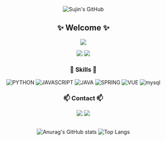 <div align=center>
  
![Sujin's GitHub](https://capsule-render.vercel.app/api?type=waving&color=CEE3F6&height=200&text=Sujin's%20GitHub&fontAlign=70&fontColor=FFFFFF)
  
<h2>✨ Welcome ✨</h2>
  <p><img src="https://hits.seeyoufarm.com/api/count/incr/badge.svg?url=https%3A%2F%2Fgithub.com%2Ftnwls000&count_bg=%2379C83D&title_bg=%23555555&icon=&icon_color=%23E7E7E7&title=hits&edge_flat=false"/></p>
  <img src="http://mazassumnida.wtf/api/v2/generate_badge?boj=tnwlssla20"/>
  <img src="http://mazandi.herokuapp.com/api?handle=tnwlssla20&theme=warm"/>
<h3>🚀 Skills 🚀</h3>
  
  ![PYTHON](https://img.shields.io/badge/PYTHON-14354C.svg?&style=for-the-badge&logo=JAVASCRIPT&logoColor=white)
  ![JAVASCRIPT](https://img.shields.io/badge/JAVASCRIPT-F7DF1E.svg?&style=for-the-badge&logo=JAVASCRIPT&logoColor=white)
  ![JAVA](https://img.shields.io/badge/JAVA-ED8B00.svg?&style=for-the-badge&logo=JAVASCRIPT&logoColor=white)
![SPRING](https://img.shields.io/badge/SPRING-6DB33F.svg?&style=for-the-badge&logo=SPRING%20BOOT&logoColor=white)
  ![VUE](https://img.shields.io/badge/VUE-4FC08D.svg?&style=for-the-badge&logo=VUE.JS&logoColor=white)
  ![mysql](https://img.shields.io/badge/MYSQL-4479A1.svg?&style=for-the-badge&logo=mysql&logoColor=white)

<h3>📫 Contact 📫</h3>
  <a href="mailto:tnwlssla20@naver.com"><img src="https://img.shields.io/badge/naver-1EBC8F?style=for-the-badge&logo=naver&logoColor=white"/></a>
  <a href="mailto:tnwlssla20@gmail.com"><img
      src="https://img.shields.io/badge/Gmail-D14836?style=for-the-badge&logo=gmail&logoColor=white"/></a>
  <br/>
  <br/>
  
![Anurag's GitHub stats](https://github-readme-stats.vercel.app/api?username=tnwls000&show_icons=true) 
![Top Langs](https://github-readme-stats.vercel.app/api/top-langs/?username=tnwls000&layout=compact)   
</div>

